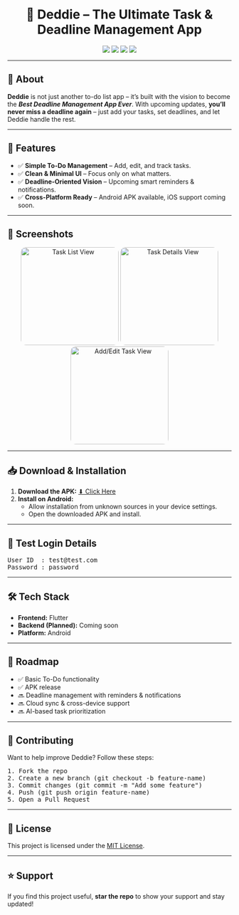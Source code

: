<h1 align="center">📌 Deddie – The Ultimate Task & Deadline Management App</h1>

<p align="center">
  <img src="https://img.shields.io/badge/version-1.0-blue?style=for-the-badge" />
  <img src="https://img.shields.io/badge/platform-Android-green?style=for-the-badge&logo=android" />
  <img src="https://img.shields.io/badge/license-MIT-orange?style=for-the-badge" />
  <img src="https://img.shields.io/badge/Made%20with-Flutter-02569B?style=for-the-badge&logo=flutter&logoColor=white" />
</p>

---

<h2>📝 About</h2>

<p>
<b>Deddie</b> is not just another to-do list app – it’s built with the vision to become the 
<b><i>Best Deadline Management App Ever</i></b>. With upcoming updates, <b>you’ll never miss a deadline again</b> – 
just add your tasks, set deadlines, and let Deddie handle the rest.
</p>

---

<h2>🚀 Features</h2>

<ul>
  <li>✅ <b>Simple To-Do Management</b> – Add, edit, and track tasks.</li>
  <li>✅ <b>Clean & Minimal UI</b> – Focus only on what matters.</li>
  <li>✅ <b>Deadline-Oriented Vision</b> – Upcoming smart reminders & notifications.</li>
  <li>✅ <b>Cross-Platform Ready</b> – Android APK available, iOS support coming soon.</li>
</ul>

---

<h2>📸 Screenshots</h2>

<p align="center">
  <img src="screenshots/screenshot1.png" alt="Task List View" width="220" style="border-radius:12px;"/>
  <img src="screenshots/screenshot2.png" alt="Task Details View" width="220" style="border-radius:12px;"/>
  <img src="screenshots/screenshot3.png" alt="Add/Edit Task View" width="220" style="border-radius:12px;"/>
</p>

---

<h2>📥 Download & Installation</h2>

<ol>
  <li><b>Download the APK:</b> <a href="your_github_apk_link">⬇ Click Here</a></li>
  <li><b>Install on Android:</b>
    <ul>
      <li>Allow installation from unknown sources in your device settings.</li>
      <li>Open the downloaded APK and install.</li>
    </ul>
  </li>
</ol>

---

<h2>🔑 Test Login Details</h2>

<pre>
User ID  : test@test.com
Password : password
</pre>

---

<h2>🛠 Tech Stack</h2>

<ul>
  <li><b>Frontend:</b> Flutter</li>
  <li><b>Backend (Planned):</b> Coming soon</li>
  <li><b>Platform:</b> Android</li>
</ul>

---

<h2>📌 Roadmap</h2>

<ul>
  <li>✅ Basic To-Do functionality</li>
  <li>✅ APK release</li>
  <li>🔜 Deadline management with reminders & notifications</li>
  <li>🔜 Cloud sync & cross-device support</li>
  <li>🔜 AI-based task prioritization</li>
</ul>

---

<h2>🤝 Contributing</h2>

<p>
Want to help improve Deddie? Follow these steps:
</p>

<pre>
1. Fork the repo
2. Create a new branch (git checkout -b feature-name)
3. Commit changes (git commit -m "Add some feature")
4. Push (git push origin feature-name)
5. Open a Pull Request
</pre>

---

<h2>📜 License</h2>

<p>This project is licensed under the <a href="LICENSE">MIT License</a>.</p>

---

<h2>⭐ Support</h2>

<p>If you find this project useful, <b>star the repo</b> to show your support and stay updated!</p>
